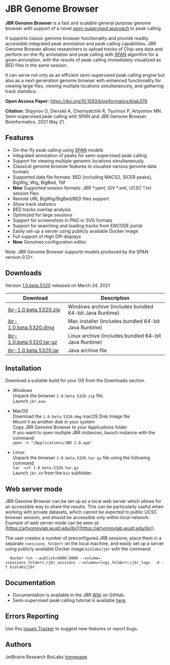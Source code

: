 JBR Genome Browser
==================

**JBR Genome Browser** is a fast and scalable general purpose genome browser with support of a
novel [semi-supervised approach](http://artyomovlab.wustl.edu/aging/tools.html) to peak calling.

It supports classic genome browser functionality and provide readily accessible integrated peak annotation and peak
calling capabilities. JBR Genome Browser allows researchers to upload tracks of Chip-seq data and perform on-the-fly
annotation and peak calling with [SPAN](https://github.com/JetBrains-Research/span) algorithm for a given annotation,
with the results of peak calling immediately visualized as BED files in the same session.

It can serve not only as an efficient semi-supervised peak calling engine but also as a next-generation genome browser
with enhanced functionality for viewing large files, viewing multiple locations simultaneously, and gathering track
statistics.

**Open Access Paper:** https://doi.org/10.1093/bioinformatics/btab376

**Citation:** Shpynov O, Dievskii A, Chernyatchik R, Tsurinov P, Artyomov MN. Semi-supervised peak calling with SPAN and JBR Genome Browser. Bioinformatics. 2021 May 21.

Features
--------

* On-the-fly peak calling using [SPAN](https://github.com/JetBrains-Research/span) models
* Integrated annotation of peaks for semi-supervised peak calling
* Support for viewing multiple genomic locations simultaneously
* Classical genome browser features to visualize various genome data formats
* Supported data file formats: BED (including MACS2, SICER peaks), BigWig, Wig, BigBed, Tdf
* **New** Supported session formats: JBR *.yaml, IGV *.xml, UCSC *.txt session files
* Remote URL BigWig/BigBed/BED files support
* Show track statistics
* BED tracks overlap analysis
* Optimized for large sessions
* Support for screenshots in PNG or SVG formats
* Support for searching and loading tracks from ENCODE portal
* Easily set-up a server using publicly available Docker image
* Full support of High DPI displays
* **New** Genomes configuration editor

Note: JBR Genome Browser supports models produced by the SPAN version 0.12+.

Downloads
---------

Version [1.0.beta.5320](https://github.com/JetBrains-Research/jbr/releases/tag/1.0.beta.5320) released on March 24, 2021

| Download | Description |
| -------- | ----------- |
| [jbr-1.0.beta.5320.zip](https://download.jetbrains.com/biolabs/jbr_browser/win/jbr-1.0.beta.5320.zip) | Windows archive (includes bundled 64-bit Java Runtime) |
| [jbr-1.0.beta.5320.dmg](https://download.jetbrains.com/biolabs/jbr_browser/mac/jbr-1.0.beta.5320.dmg)      | Mac installer (includes bundled 64-bit Java Runtime)   |
| [jbr-1.0.beta.5320.tar.gz](https://download.jetbrains.com/biolabs/jbr_browser/linux/jbr-1.0.beta.5320.tar.gz) | Linux archive (includes bundled 64-bit Java Runtime)   |
| [jbr-1.0.beta.5320.jar](https://download.jetbrains.com/biolabs/jbr_browser/jar/jbr-1.0.beta.5320.jar) | Java archive file |

Installation
------------
Download a suitable build for your OS from the Downloads section.

* Windows<br>
  Unpack the browser `1.0.beta.5320.zip` file.<br>
  Launch `jbr.exe`.

* MacOS<br>
  Download the `1.0.beta.5320.dmg` macOS Disk Image file<br>
  Mount it as another disk in your system<br>
  Copy JBR Genome Browser to your Applications folder<br>
  If you want to open multiple JBR instances, launch instance with the command:<br>
  `open -n "/Applications/JBR 1.0.app"`

* Linux:<br>
  Unpack the browser `1.0.beta.5320.tar.gz` file using the following command:<br>
  `tar -xzf 1.0.beta.5320.tar.gz`<br>
  Launch `jbr.sh` from the `bin` subfolder.

Web server mode
---------------
JBR Genome Browser can be set up as a local web server which allows for an accessible way to share the results. This can
be particularly useful when working with private datasets, which cannot be exported to public UCSC browser session, and
should be accessible only within local network.<br>
Example of web server mode can be seen at: [https://artyomovlab.wustl.edu/jbr/](https://artyomovlab.wustl.edu/jbr/).

The user creates a number of preconfigured JRB sessions, place them in a separate `<sessions_folder>` on the local
machine, and easily set up a server using publicly available Docker image `biolabs/jbr` with the command:

```
  docker run --publish=5000:5000 --volume=<sessions_folder>:/jbr_sessions --volume=<logs_folder>:/jbr_logs  -d -t biolabs/jbr
```

Documentation
-------------

* Documentation is available in the JBR [Wiki](https://github.com/JetBrains-Research/jbr/wiki) on GitHub.
* Semi-supervised peak calling tutorial is available [here](https://artyomovlab.wustl.edu/aging/howto.html).

Errors Reporting
-----------------

Use this [Issues Tracker](https://github.com/JetBrains-Research/jbr/issues) to suggest new features or report bugs.

Authors
-------
JetBrains Research BioLabs [homepage](https://research.jetbrains.org/groups/biolabs)
